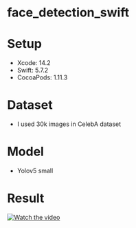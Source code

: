 # face_detection_swift

# Setup
- Xcode: 14.2
- Swift: 5.7.2
- CocoaPods: 1.11.3


# Dataset
- I used 30k images in CelebA dataset

# Model
- Yolov5 small

# Result

[![Watch the video]("resouce/high_brightness_iphone.mov") ](https://user-images.githubusercontent.com/61654528/229203887-d3c1adb0-d2a4-46ef-8e5e-fdd91dec0aa3.mp4)
 
